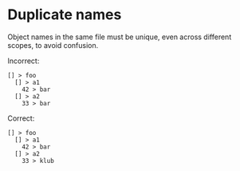 # Duplicate names

Object names in the same file must be unique, even across different
scopes, to avoid confusion.

Incorrect:

```eo
[] > foo
  [] > a1
    42 > bar
  [] > a2
    33 > bar
```

Correct:

```eo
[] > foo
  [] > a1
    42 > bar
  [] > a2
    33 > klub
```
